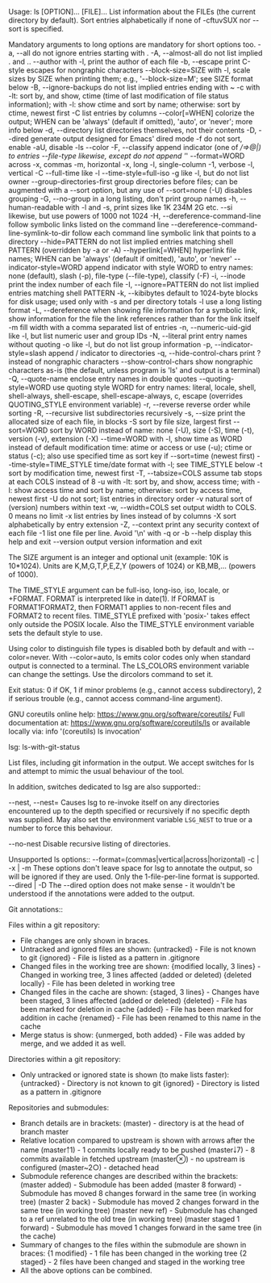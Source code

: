 Usage: ls [OPTION]... [FILE]...
List information about the FILEs (the current directory by default).
Sort entries alphabetically if none of -cftuvSUX nor --sort is specified.

Mandatory arguments to long options are mandatory for short options too.
  -a, --all                  do not ignore entries starting with .
  -A, --almost-all           do not list implied . and ..
      --author               with -l, print the author of each file
  -b, --escape               print C-style escapes for nongraphic characters
      --block-size=SIZE      with -l, scale sizes by SIZE when printing them;
                               e.g., '--block-size=M'; see SIZE format below
  -B, --ignore-backups       do not list implied entries ending with ~
  -c                         with -lt: sort by, and show, ctime (time of last
                               modification of file status information);
                               with -l: show ctime and sort by name;
                               otherwise: sort by ctime, newest first
  -C                         list entries by columns
      --color[=WHEN]         colorize the output; WHEN can be 'always' (default
                               if omitted), 'auto', or 'never'; more info below
  -d, --directory            list directories themselves, not their contents
  -D, --dired                generate output designed for Emacs' dired mode
  -f                         do not sort, enable -aU, disable -ls --color
  -F, --classify             append indicator (one of */=>@|) to entries
      --file-type            likewise, except do not append '*'
      --format=WORD          across -x, commas -m, horizontal -x, long -l,
                               single-column -1, verbose -l, vertical -C
      --full-time            like -l --time-style=full-iso
  -g                         like -l, but do not list owner
      --group-directories-first
                             group directories before files;
                               can be augmented with a --sort option, but any
                               use of --sort=none (-U) disables grouping
  -G, --no-group             in a long listing, don't print group names
  -h, --human-readable       with -l and -s, print sizes like 1K 234M 2G etc.
      --si                   likewise, but use powers of 1000 not 1024
  -H, --dereference-command-line
                             follow symbolic links listed on the command line
      --dereference-command-line-symlink-to-dir
                             follow each command line symbolic link
                               that points to a directory
      --hide=PATTERN         do not list implied entries matching shell PATTERN
                               (overridden by -a or -A)
      --hyperlink[=WHEN]     hyperlink file names; WHEN can be 'always'
                               (default if omitted), 'auto', or 'never'
      --indicator-style=WORD  append indicator with style WORD to entry names:
                               none (default), slash (-p),
                               file-type (--file-type), classify (-F)
  -i, --inode                print the index number of each file
  -I, --ignore=PATTERN       do not list implied entries matching shell PATTERN
  -k, --kibibytes            default to 1024-byte blocks for disk usage;
                               used only with -s and per directory totals
  -l                         use a long listing format
  -L, --dereference          when showing file information for a symbolic
                               link, show information for the file the link
                               references rather than for the link itself
  -m                         fill width with a comma separated list of entries
  -n, --numeric-uid-gid      like -l, but list numeric user and group IDs
  -N, --literal              print entry names without quoting
  -o                         like -l, but do not list group information
  -p, --indicator-style=slash
                             append / indicator to directories
  -q, --hide-control-chars   print ? instead of nongraphic characters
      --show-control-chars   show nongraphic characters as-is (the default,
                               unless program is 'ls' and output is a terminal)
  -Q, --quote-name           enclose entry names in double quotes
      --quoting-style=WORD   use quoting style WORD for entry names:
                               literal, locale, shell, shell-always,
                               shell-escape, shell-escape-always, c, escape
                               (overrides QUOTING_STYLE environment variable)
  -r, --reverse              reverse order while sorting
  -R, --recursive            list subdirectories recursively
  -s, --size                 print the allocated size of each file, in blocks
  -S                         sort by file size, largest first
      --sort=WORD            sort by WORD instead of name: none (-U), size (-S),
                               time (-t), version (-v), extension (-X)
      --time=WORD            with -l, show time as WORD instead of default
                               modification time: atime or access or use (-u);
                               ctime or status (-c); also use specified time
                               as sort key if --sort=time (newest first)
      --time-style=TIME_STYLE  time/date format with -l; see TIME_STYLE below
  -t                         sort by modification time, newest first
  -T, --tabsize=COLS         assume tab stops at each COLS instead of 8
  -u                         with -lt: sort by, and show, access time;
                               with -l: show access time and sort by name;
                               otherwise: sort by access time, newest first
  -U                         do not sort; list entries in directory order
  -v                         natural sort of (version) numbers within text
  -w, --width=COLS           set output width to COLS.  0 means no limit
  -x                         list entries by lines instead of by columns
  -X                         sort alphabetically by entry extension
  -Z, --context              print any security context of each file
  -1                         list one file per line.  Avoid '\n' with -q or -b
      --help     display this help and exit
      --version  output version information and exit

The SIZE argument is an integer and optional unit (example: 10K is 10*1024).
Units are K,M,G,T,P,E,Z,Y (powers of 1024) or KB,MB,... (powers of 1000).

The TIME_STYLE argument can be full-iso, long-iso, iso, locale, or +FORMAT.
FORMAT is interpreted like in date(1).  If FORMAT is FORMAT1<newline>FORMAT2,
then FORMAT1 applies to non-recent files and FORMAT2 to recent files.
TIME_STYLE prefixed with 'posix-' takes effect only outside the POSIX locale.
Also the TIME_STYLE environment variable sets the default style to use.

Using color to distinguish file types is disabled both by default and
with --color=never.  With --color=auto, ls emits color codes only when
standard output is connected to a terminal.  The LS_COLORS environment
variable can change the settings.  Use the dircolors command to set it.

Exit status:
 0  if OK,
 1  if minor problems (e.g., cannot access subdirectory),
 2  if serious trouble (e.g., cannot access command-line argument).

GNU coreutils online help: <https://www.gnu.org/software/coreutils/>
Full documentation at: <https://www.gnu.org/software/coreutils/ls>
or available locally via: info '(coreutils) ls invocation'

lsg: ls-with-git-status

List files, including git information in the output.
We accept switches for ls and attempt to mimic the usual behaviour of the tool.

In addition, switches dedicated to lsg are also supported::

  --nest, --nest=<depth>
      Causes lsg to re-invoke itself on any directories encountered up to the
      depth specified or recursively if no specific depth was supplied.
      May also set the environment variable `LSG_NEST` to true or a number to
      force this behaviour.

  --no-nest
      Disable recursive listing of directories.

Unsupported ls options::
  --format=(commas|vertical|across|horizontal)
  -c | -x | -m
      These options don't leave space for lsg to annotate the output, so will be
      ignored if they are used. Only the 1-file-per-line format is supported.
  --dired | -D
      The --dired option does not make sense - it wouldn't be understood if the
      annotations were added to the output.

Git annotations::

Files within a git repository:
  * File changes are only shown in braces.
  * Untracked and ignored files are shown:
      {untracked}                 - File is not known to git
      {ignored}                   - File is listed as a pattern in .gitignore
  * Changed files in the working tree are shown:
      {modified locally, 3 lines} - Changed in working tree, 3 lines affected (added or deleted)
      {deleted locally}           - File has been deleted in working tree
  * Changed files in the cache are shown:
      {staged, 3 lines}           - Changes have been staged, 3 lines affected (added or deleted)
      {deleted}                   - File has been marked for deletion in cache
      {added}                     - File has been marked for addition in cache
      {renamed}                   - File has been renamed to this name in the cache
  * Merge status is show:
      {unmerged, both added}      - File was added by merge, and we added it as well.

Directories within a git repository:
  * Only untracked or ignored state is shown (to make lists faster):
      {untracked}                 - Directory is not known to git
      {ignored}                   - Directory is listed as a pattern in .gitignore

Repositories and submodules:
  * Branch details are in brackets:
      (master)            - directory is at the head of branch master
  * Relative location compared to upstream is shown with arrows after the name
      (master￪1)          - 1 commits locally ready to be pushed
      (master￬7)          - 8 commits available in fetched upstream
      (master⊗)           - no upstream is configured
      (master~2○)         - detached head
  * Submodule reference changes are described within the brackets:
      (master added)      - Submodule has been added
      (master 8 forward)  - Submodule has moved 8 changes forward in the same tree (in working tree)
      (master 2 back)     - Submodule has moved 2 changes forward in the same tree (in working tree)
      (master new ref)    - Submodule has changed to a ref unrelated to the old tree (in working tree)
      (master staged 1 forward)   - Submodule has moved 1 changes forward in the same tree (in the cache)
  * Summary of changes to the files within the submodule are shown in braces:
      {1 modified}        - 1 file has been changed in the working tree
      {2 staged}          - 2 files have been changed and staged in the working tree
  * All the above options can be combined.

